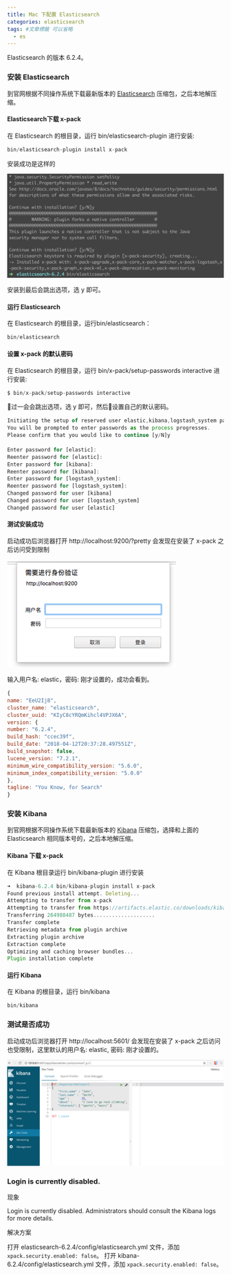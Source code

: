 ```yaml
---
title: Mac 下配置 Elasticsearch
categories: elasticsearch
tags: #文章標籤 可以省略
  - es
---
```


Elasticsearch 的版本 6.2.4。

### 安装 Elasticsearch

到官网根据不同操作系统下载最新版本的 [Elasticsearch](https://www.elastic.co/downloads/elasticsearch) 压缩包，之后本地解压缩。

#### Elasticsearch下载 x-pack

在 Elasticsearch 的根目录，运行 bin/elasticsearch-plugin 进行安装:

```js
bin/elasticsearch-plugin install x-pack
```

安装成功是这样的

![es1](https://github.com/slogeor/images/blob/master/other/2018/es1.png?raw=true)

安装到最后会跳出选项，选 y 即可。

#### 运行 Elasticsearch

在 Elasticsearch 的根目录，运行bin/elasticsearch：

```js
bin/elasticsearch
```

#### 设置 x-pack 的默认密码

在 Elasticsearch 的根目录，运行 bin/x-pack/setup-passwords interactive 进行安装:

```js
$ bin/x-pack/setup-passwords interactive
```

过一会会跳出选项，选 y 即可，然后设置自己的默认密码。

```js
Initiating the setup of reserved user elastic,kibana,logstash_system passwords.
You will be prompted to enter passwords as the process progresses.
Please confirm that you would like to continue [y/N]y

Enter password for [elastic]:
Reenter password for [elastic]:
Enter password for [kibana]:
Reenter password for [kibana]:
Enter password for [logstash_system]:
Reenter password for [logstash_system]:
Changed password for user [kibana]
Changed password for user [logstash_system]
Changed password for user [elastic]
```

#### 测试安装成功

启动成功后浏览器打开 http://localhost:9200/?pretty 会发现在安装了 x-pack 之后访问受到限制

![es2](https://github.com/slogeor/images/blob/master/other/2018/es2.png?raw=true)

输入用户名: elastic，密码: 刚才设置的，成功会看到。

```js
{
name: "EeU2Ij8",
cluster_name: "elasticsearch",
cluster_uuid: "KIyC8cYRQmKihcl4VPJX6A",
version: {
number: "6.2.4",
build_hash: "ccec39f",
build_date: "2018-04-12T20:37:28.497551Z",
build_snapshot: false,
lucene_version: "7.2.1",
minimum_wire_compatibility_version: "5.6.0",
minimum_index_compatibility_version: "5.0.0"
},
tagline: "You Know, for Search"
}
```

### 安装 Kibana

到官网根据不同操作系统下载最新版本的 [Kibana](https://www.elastic.co/downloads/kibana) 压缩包，选择和上面的 Elasticsearch 相同版本号的，之后本地解压缩。

#### Kibana 下载 x-pack

在 Kibana 根目录运行 bin/kibana-plugin 进行安装

```js
➜  kibana-6.2.4 bin/kibana-plugin install x-pack
Found previous install attempt. Deleting...
Attempting to transfer from x-pack
Attempting to transfer from https://artifacts.elastic.co/downloads/kibana-plugins/x-pack/x-pack-6.2.4.zip
Transferring 264988487 bytes....................
Transfer complete
Retrieving metadata from plugin archive
Extracting plugin archive
Extraction complete
Optimizing and caching browser bundles...
Plugin installation complete
```

#### 运行 Kibana

在 Kibana 的根目录，运行 bin/kibana

```js
bin/kibana
```

### 测试是否成功

启动成功后浏览器打开 http://localhost:5601/ 会发现在安装了 x-pack 之后访问也受限制，这里默认的用户名: elastic, 密码: 刚才设置的。

![es2](https://github.com/slogeor/images/blob/master/other/2018/es7.png?raw=true)

### Login is currently disabled.

现象

Login is currently disabled. Administrators should consult the Kibana logs for more details.

解决方案

打开 elasticsearch-6.2.4/config/elasticsearch.yml 文件，添加 `xpack.security.enabled: false`。
打开 kibana-6.2.4/config/elasticsearch.yml 文件，添加 `xpack.security.enabled: false`。
